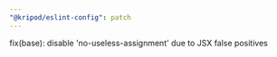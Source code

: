 ```yaml
---
"@kripod/eslint-config": patch
---
```


fix(base): disable 'no-useless-assignment' due to JSX false positives
